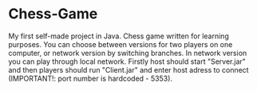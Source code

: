 # Chess-Game
My first self-made project in Java. Chess game written for learning purposes. You can choose between versions for two players on one computer, or network version by switching branches. In network version you can play through local network. Firstly host should start "Server.jar" and then players should run "Client.jar" and enter host adress to connect (IMPORTANT!: port number is hardcoded - 5353).
